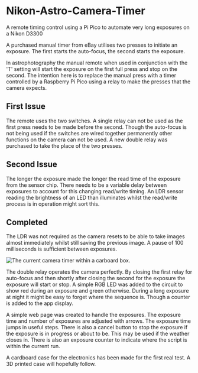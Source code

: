 # Nikon-Astro-Camera-Timer
A remote timing control using a Pi Pico to automate very long exposures on a Nikon D3300

A purchased manual timer from eBay utilises two presses to initiate an exposure. The first
starts the auto-focus, the second starts the exposure.

In astrophotography the manual remote when used in conjunction with the 'T' setting
will start the exposure on the first full press and stop on the second. The intention here
is to replace the manual press with a timer controlled by a Raspberry Pi Pico using
a relay to make the presses that the camera expects.

## First Issue
The remote uses the two switches. A single relay can not be used as the first press
needs to be made before the second. Though the auto-focus is not being used if the
switches are wired together permanently other functions on the camera can not be used.
A new double relay was purchased to take the place of the two presses.

## Second Issue
The longer the exposure made the longer the read time of the exposure from the sensor
chip. There needs to be a variable delay between exposures to account for this changing
read/write timing. An LDR sensor reading the brightness of an LED than illuminates
whilst the read/write process is in operation might sort this.

## Completed
The LDR was not required as the camera resets to be able to take images almost immediately whilst still saving the previous image. A pause of 100 milliseconds is sufficient between exposures.

![The current camera timer within a carboard box.](https://github.com/astrotutor9/Nikon-Astro-Camera-Timer/camera-astro-timer.png)

The double relay operates the camera perfectly. By closing the first relay for auto-focus and then shortly after closing the second for the exposure the exposure will start or stop. A simple RGB LED was added to the circuit to show red during an exposure and green otherwise. During a long exposure at night it might be easy to forget where the sequence is. Though a counter is added to the app display.

A simple web page was created to handle the exposures. The exposure time and number of exposures are adjusted with arrows. The exposure time jumps in useful steps. There is also a cancel button to stop the exposure if the exposure is in progress or about to be. This may be used if the weather closes in. There is also an exposure counter to indicate where the script is within the current run.

A cardboard case for the electronics has been made for the first real test. A 3D printed case will hopefully follow.
